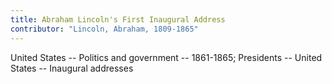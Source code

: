 ```yaml
---
title: Abraham Lincoln's First Inaugural Address
contributor: "Lincoln, Abraham, 1809-1865"
---
```


United States -- Politics and government -- 1861-1865; Presidents -- United States -- Inaugural addresses
